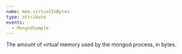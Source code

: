 ```yaml
---
name: mem.virtualInBytes
type: attribute
events:
  - MongodSample
---
```


The amount of virtual memory used by the mongod process, in bytes.